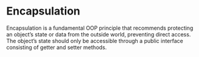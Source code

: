 # Encapsulation

Encapsulation is a fundamental OOP principle that recommends protecting an object’s state or data from the outside world, preventing direct access. The object’s state should only be accessible through a public interface consisting of getter and setter methods.